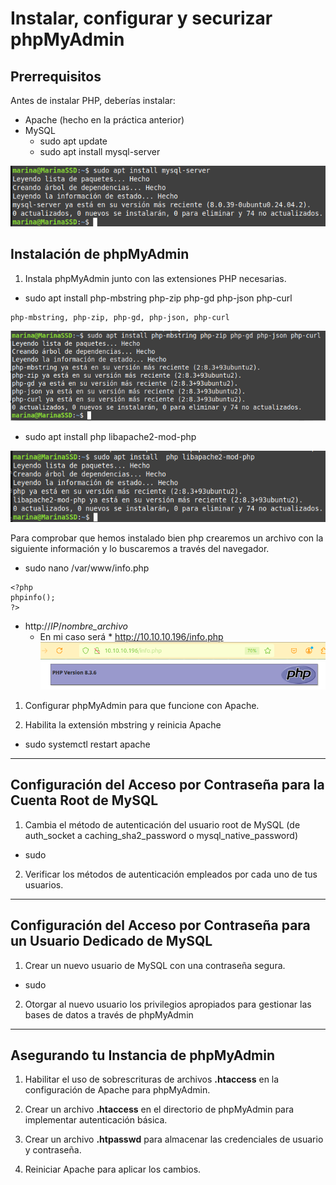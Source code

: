 # Instalar, configurar y securizar phpMyAdmin

## Prerrequisitos
Antes de instalar PHP, deberías instalar:
* Apache (hecho en la práctica anterior)
* MySQL
  * sudo apt update
  * sudo apt install mysql-server

![mysql](mysql-server.png)


## Instalación de phpMyAdmin
1. Instala phpMyAdmin junto con las extensiones PHP necesarias.
* sudo apt install php-mbstring php-zip php-gd php-json php-curl
```
php-mbstring, php-zip, php-gd, php-json, php-curl
```
![php-instalacion](instalar-php.png)
* sudo apt install php libapache2-mod-php

![php-instalacion](mas-php.png)

Para comprobar que hemos instalado bien php crearemos un archivo con la siguiente información y lo buscaremos a través del navegador.
* sudo nano /var/www/info.php
```
<?php
phpinfo();
?>
```
* http://*IP*/*nombre_archivo*
  * En mi caso será * http://10.10.10.196/info.php
![php-funciona](funciona-php.png)


1. Configurar phpMyAdmin para que funcione con Apache.




3. Habilita la extensión mbstring y reinicia Apache
* sudo systemctl restart apache




------------------------------------------------------------------------

## Configuración del Acceso por Contraseña para la Cuenta Root de MySQL
1. Cambia el método de autenticación del usuario root de MySQL (de auth_socket a caching_sha2_password o mysql_native_password)
* sudo 




2. Verificar los métodos de autenticación empleados por cada uno de tus usuarios.





------------------------------------------------------------------------

## Configuración del Acceso por Contraseña para un Usuario Dedicado de MySQL
1. Crear un nuevo usuario de MySQL con una contraseña segura.
* sudo 





2. Otorgar al nuevo usuario los privilegios apropiados para gestionar las bases de datos a través de phpMyAdmin





------------------------------------------------------------------------

## Asegurando tu Instancia de phpMyAdmin
1. Habilitar el uso de sobrescrituras de archivos **.htaccess** en la configuración de Apache para phpMyAdmin.





2. Crear un archivo **.htaccess** en el directorio de phpMyAdmin para implementar autenticación básica.




3. Crear un archivo **.htpasswd** para almacenar las credenciales de usuario y contraseña.




4. Reiniciar Apache para aplicar los cambios.






